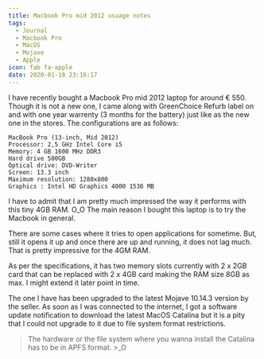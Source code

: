 ```yaml
---
title: Macbook Pro mid 2012 usuage notes
tags:
  - Journal
  - Macbook Pro
  - MacOS
  - Mojave
  - Apple
icon: fab fa-apple
date: 2020-01-18 23:16:17
---
```



I have recently bought a Macbook Pro mid 2012 laptop for around &euro; 550. Though it is not a new one, I came along with GreenChoice Refurb label on and with one year warrenty (3 months for the battery) just like as the new one in the stores. The configurations are as follows:

```vim
MacBook Pro (13-inch, Mid 2012)
Processor: 2,5 GHz Intel Core i5
Memory: 4 GB 1600 MHz DDR3
Hard drive 500GB
Optical drive: DVD-Writer
Screen: 13.3 inch
Maximum resolution: 1280x800
Graphics : Intel HD Graphics 4000 1536 MB

```

I have to admit that I am pretty much impressed the way it performs with this tiny 4GB RAM. O_O The main reason I bought this laptop is to try the Macbook in general.

There are some cases where it tries to open applications for sometime. But, still it opens it up and once there are up and running, it does not lag much. That is pretty impressive for the 4GM RAM.

As per the specifications, it has two memory slots currently with 2 x 2GB card that can be replaced with 2 x 4GB card making the RAM size 8GB as max. I might extend it later point in time.

The one I have has been upgraded to the latest Mojave 10.14.3 version by the seller. As soon as I was connected to the internet, I got a software update notification to download the latest MacOS Catalina but it is a pity that I could not upgrade to it due to file system format restrictions.

> The hardware or the file system where you wanna install the Catalina has to be in APFS format. >_O
